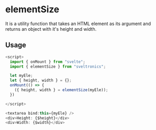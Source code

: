 # elementSize

It is a utility function that takes an HTML element as its argument and returns an object with it's height and width.

## Usage

```js
<script>
  import { onMount } from "svelte";
  import { elementSize } from "sveltronics";

  let myEle;
  let { height, width } = {};
  onMount(() => {
    ({ height, width } = elementSize(myEle));
  })

</script>

<textarea bind:this={myEle} />
<div>Height: {$height}</div>
<div>Width: {$width}</div>
```